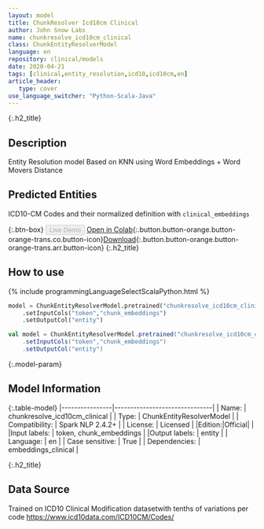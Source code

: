 ```yaml
---
layout: model
title: ChunkResolver Icd10cm Clinical
author: John Snow Labs
name: chunkresolve_icd10cm_clinical
class: ChunkEntityResolverModel
language: en
repository: clinical/models
date: 2020-04-21
tags: [clinical,entity_resolution,icd10,icd10cm,en]
article_header:
   type: cover
use_language_switcher: "Python-Scala-Java"
---
```


{:.h2_title}
## Description
Entity Resolution model Based on KNN using Word Embeddings + Word Movers Distance


## Predicted Entities 
ICD10-CM Codes and their normalized definition with `clinical_embeddings`

{:.btn-box}
<button class="button button-orange" disabled>Live Demo</button>
[Open in Colab](https://colab.research.google.com/github/JohnSnowLabs/spark-nlp-workshop/blob/master/jupyter/enterprise/healthcare/EntityResolution_ICD10_RxNorm_Detailed.ipynb){:.button.button-orange.button-orange-trans.co.button-icon}[Download](https://s3.amazonaws.com/auxdata.johnsnowlabs.com/clinical/models/chunkresolve_icd10cm_clinical_en_2.4.5_2.4_1587491222166.zip){:.button.button-orange.button-orange-trans.arr.button-icon}
{:.h2_title}
## How to use 
<div class="tabs-box" markdown="1">

{% include programmingLanguageSelectScalaPython.html %}

```python
model = ChunkEntityResolverModel.pretrained("chunkresolve_icd10cm_clinical","en","clinical/models")
	.setInputCols("token","chunk_embeddings")
	.setOutputCol("entity")
```

```scala
val model = ChunkEntityResolverModel.pretrained("chunkresolve_icd10cm_clinical","en","clinical/models")
	.setInputCols("token","chunk_embeddings")
	.setOutputCol("entity")
```
</div>



{:.model-param}
## Model Information

{:.table-model}
|----------------|-------------------------------|
| Name:           | chunkresolve_icd10cm_clinical |
| Type:    | ChunkEntityResolverModel      |
| Compatibility:  | Spark NLP 2.4.2+                        |
| License:        | Licensed                      |
|Edition:|Official|                    |
|Input labels:         | token, chunk_embeddings       |
|Output labels:        | entity                        |
| Language:       | en                            |
| Case sensitive: | True                          |
| Dependencies:  | embeddings_clinical           |

{:.h2_title}
## Data Source
Trained on ICD10 Clinical Modification datasetwith tenths of variations per code
https://www.icd10data.com/ICD10CM/Codes/